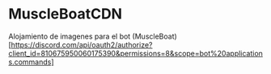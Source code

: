# MuscleBoatCDN
Alojamiento de imagenes para el bot (MuscleBoat)[https://discord.com/api/oauth2/authorize?client_id=810675950060175390&permissions=8&scope=bot%20applications.commands]